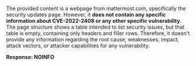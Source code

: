 The provided content is a webpage from mattermost.com, specifically the security updates page. However, it **does not contain any specific information about CVE-2022-2408 or any other specific vulnerability**. The page structure shows a table intended to list security issues, but that table is empty, containing only headers and filler rows. Therefore, it doesn't provide any information regarding the root cause, weaknesses, impact, attack vectors, or attacker capabilities for any vulnerability.

**Response: NOINFO**